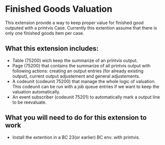 # Finished Goods Valuation

This extension provide a way to keep proper value for finished good outputed with a printvis Case. 
Currently this extention assume that there is only one finished goods item per case.  

## What this extension includes:

- Table (75200) wich keep the summarize of an printvis output.  
- Page (75200) that contains the summarize of all printvis output with following actions: creating an output entries (for already existing output), current output adjustement and general adjustements.
- A codeunit (codeunit 75200) that manage the whole logic of valuation. This codeunit can be run with a job queue entries if we want to keep the valuation automatically.
- An event subscriber (codeunit 75201) to automatically mark a output line to be reevaluate. 

## What you will need to do for this extension to work

- Install the extention in a BC 23(or earlier) BC env. with printvis.